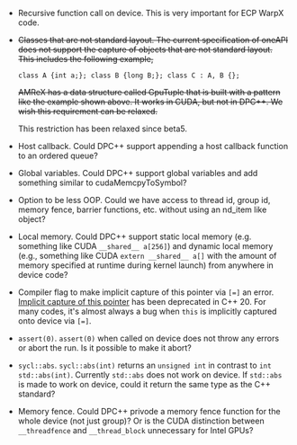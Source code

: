 
* Recursive function call on device.  This is very important for ECP
  WarpX code.

* ~~Classes that are not standard layout.  The current specification of
  oneAPI does not support the capture of objects that are not standard
  layout.  This includes the following example,~~

  ```
  class A {int a;}; class B {long B;}; class C : A, B {};
  ```

  ~~AMReX has a data structure called GpuTuple that is built with a
  pattern like the example shown above.  It works in CUDA, but not in
  DPC++.  We wish this requirement can be relaxed.~~

  This restriction has been relaxed since beta5.

* Host callback.  Could DPC++ support appending a host callback
  function to an ordered queue?

* Global variables.  Could DPC++ support global variables and add
  something similar to cudaMemcpyToSymbol?

* Option to be less OOP.  Could we have access to thread id, group id,
  memory fence, barrier functions, etc. without using an nd_item like
  object?

* Local memory.  Could DPC++ support static local memory
  (e.g. something like CUDA `__shared__ a[256]`) and dynamic local
  memory (e.g., something like CUDA `extern __shared__ a[]` with the
  amount of memory specified at runtime during kernel launch) from
  anywhere in device code?

* Compiler flag to make implicit capture of this pointer via `[=]` an
  error.  [Implicit capture of this pointer](http://eel.is/c++draft/depr#capture.this)
  has been deprecated in C++ 20.  For many codes, it's almost always a
  bug when `this` is implicitly captured onto device via `[=]`.

* `assert(0)`. `assert(0)` when called on device does not throw any
  errors or abort the run.  Is it possible to make it abort?

* `sycl::abs`. `sycl::abs(int)` returns an `unsigned int` in contrast to
  `int std::abs(int)`.  Currently `std::abs` does not work on device.  If
  `std::abs` is made to work on device, could it return the same type
  as the C++ standard?

* Memory fence.  Could DPC++ privode a memory fence function for the
  whole device (not just group)?  Or is the CUDA distinction between
  `__threadfence` and `__thread_block` unnecessary for Intel GPUs?
